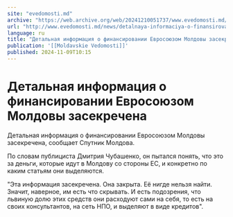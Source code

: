 ```yaml
---
site: "evedomosti.md"
archive: "https://web.archive.org/web/20241210051737/www.evedomosti.md/news/detalnaya-informaciya-o-finansirovanii-evrosoyuzom-moldovy-z"
url: "http://www.evedomosti.md/news/detalnaya-informaciya-o-finansirovanii-evrosoyuzom-moldovy-z"
language: ru
title: "Детальная информация о финансировании Евросоюзом Молдовы засекречена"
publication: '[[Moldavskie Vedomosti]]'
published: 2024-11-09T10:15
---
```


# Детальная информация о финансировании Евросоюзом Молдовы засекречена

Детальная информация о финансировании Евросоюзом Молдовы засекречена, сообщает Спутник Молдова.

По словам публициста Дмитрия Чубашенко, он пытался понять, что это за деньги, которые идут в Молдову со стороны ЕС, и конкретно по каким статьям они выделяются.

"Эта информация засекречена. Она закрыта. Её нигде нельзя найти. Значит, наверное, им есть что скрывать. И есть подозрения, что львиную долю этих средств они расходуют сами на себя, то есть на своих консультантов, на сеть НПО, и выделяют в виде кредитов".
